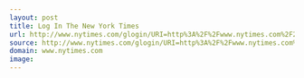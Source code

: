 ```yaml
---
layout: post
title: Log In The New York Times
url: http://www.nytimes.com/glogin/URI=http%3A%2F%2Fwww.nytimes.com%2F2014%2F05%2F18%2Fbooks%2Freview%2Fthe-naked-future-and-social-physics.html%3F_r%3D4
source: http://www.nytimes.com/glogin/URI=http%3A%2F%2Fwww.nytimes.com%2F2014%2F05%2F18%2Fbooks%2Freview%2Fthe-naked-future-and-social-physics.html%3F_r%3D4
domain: www.nytimes.com
image: 
---
```


